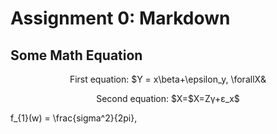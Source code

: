 # Assignment 0: Markdown
## Some Math Equation
<p align = "center">First equation: $Y = x\beta+\epsilon_y, \forallX&<br>
<p align = "center">Second equation: $X=$X=Zγ+ε_x$
<p aligh = "cneter">f_{1}(w) = \frac{sigma^2}{2pi},
